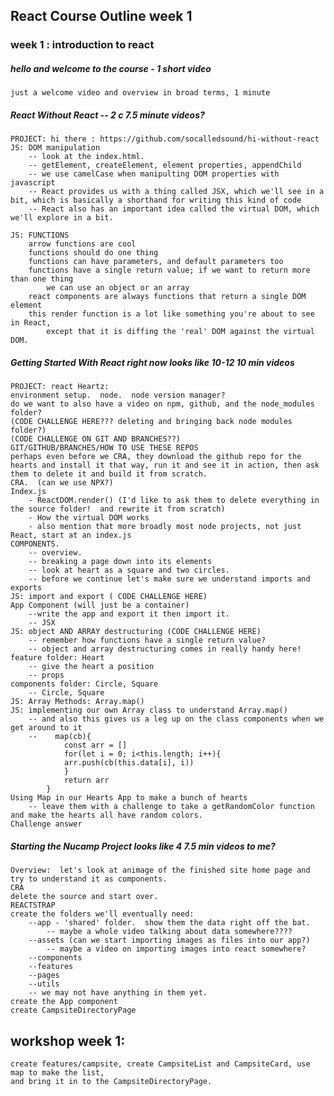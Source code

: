 ## React Course Outline week 1

### week 1 : introduction to react

##### hello and welcome to the course - 1 short video

    just a welcome video and overview in broad terms, 1 minute

##### React Without React -- 2 c 7.5 minute videos?

    PROJECT: hi there : https://github.com/socalledsound/hi-without-react
    JS: DOM manipulation
        -- look at the index.html.
        -- getElement, createElement, element properties, appendChild
        -- we use camelCase when manipulting DOM properties with javascript
        -- React provides us with a thing called JSX, which we'll see in a bit, which is basically a shorthand for writing this kind of code
        -- React also has an important idea called the virtual DOM, which we'll explore in a bit.

    JS: FUNCTIONS
        arrow functions are cool
        functions should do one thing
        functions can have parameters, and default parameters too
        functions have a single return value; if we want to return more than one thing
            we can use an object or an array
        react components are always functions that return a single DOM element
        this render function is a lot like something you're about to see in React,
            except that it is diffing the 'real' DOM against the virtual DOM.

##### Getting Started With React right now looks like 10-12 10 min videos

    PROJECT: react Heartz:
    environment setup.  node.  node version manager?
    do we want to also have a video on npm, github, and the node_modules folder?
    (CODE CHALLENGE HERE??? deleting and bringing back node modules folder?)
    (CODE CHALLENGE ON GIT AND BRANCHES??)
    GIT/GITHUB/BRANCHES/HOW TO USE THESE REPOS
    perhaps even before we CRA, they download the github repo for the hearts and install it that way, run it and see it in action, then ask them to delete it and build it from scratch.
    CRA.  (can we use NPX?)
    Index.js
        - ReactDOM.render() (I'd like to ask them to delete everything in the source folder!  and rewrite it from scratch)
        - How the virtual DOM works
        - also mention that more broadly most node projects, not just React, start at an index.js
    COMPONENTS.
        -- overview.
        -- breaking a page down into its elements
        -- look at heart as a square and two circles.
        -- before we continue let's make sure we understand imports and exports
    JS: import and export ( CODE CHALLENGE HERE)
    App Component (will just be a container)
        --write the app and export it then import it.
        -- JSX
    JS: object AND ARRAY destructuring (CODE CHALLENGE HERE)
        -- remember how functions have a single return value?
        -- object and array destructuring comes in really handy here!
    feature folder: Heart
        -- give the heart a position
        -- props
    components folder: Circle, Square
        -- Circle, Square
    JS: Array Methods: Array.map()
    JS: implementing our own Array class to understand Array.map()
        -- and also this gives us a leg up on the class components when we get around to it
        --    map(cb){
                const arr = []
                for(let i = 0; i<this.length; i++){
                arr.push(cb(this.data[i], i))
                }
                return arr
            }
    Using Map in our Hearts App to make a bunch of hearts
        -- leave them with a challenge to take a getRandomColor function and make the hearts all have random colors.
    Challenge answer

##### Starting the Nucamp Project looks like 4 7.5 min videos to me?

    Overview:  let's look at animage of the finished site home page and try to understand it as components.
    CRA
    delete the source and start over.
    REACTSTRAP
    create the folders we'll eventually need:
        --app - 'shared' folder.  show them the data right off the bat.
            -- maybe a whole video talking about data somewhere????
        --assets (can we start importing images as files into our app?)
            -- maybe a video on importing images into react somewhere?
        --components
        --features
        --pages
        --utils
        -- we may not have anything in them yet.
    create the App component
    create CampsiteDirectoryPage

## workshop week 1:

    create features/campsite, create CampsiteList and CampsiteCard, use map to make the list,
    and bring it in to the CampsiteDirectoryPage.
